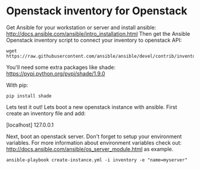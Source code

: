 # Openstack inventory for Openstack

Get Ansible for your workstation or server and install ansible: http://docs.ansible.com/ansible/intro_installation.html
Then get the Ansible Openstack inventory script to connect your inventory to openstack API:

```
wget https://raw.githubusercontent.com/ansible/ansible/devel/contrib/inventory/openstack.py
```

You'll need some extra packages like shade: https://pypi.python.org/pypi/shade/1.9.0

With pip:

```
pip install shade
```

Lets test it out! Lets boot a new openstack instance with ansible.
First create an inventory file and add:

[localhost]
127.0.0.1

Next, boot an openstack server. Don't forget to setup your environment variables. For more information
about environment variables check out: http://docs.ansible.com/ansible/os_server_module.html as example.

```
ansible-playbook create-instance.yml -i inventory -e "name=myserver" 
```

